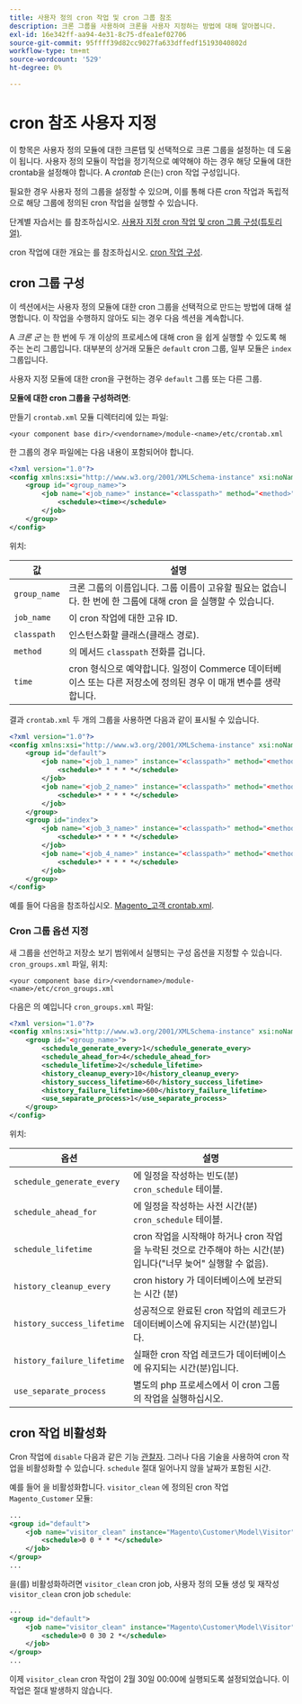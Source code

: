 ```yaml
---
title: 사용자 정의 cron 작업 및 cron 그룹 참조
description: 크론 그룹을 사용하여 크론을 사용자 지정하는 방법에 대해 알아봅니다.
exl-id: 16e342ff-aa94-4e31-8c75-dfea1ef02706
source-git-commit: 95ffff39d82cc9027fa633dffedf15193040802d
workflow-type: tm+mt
source-wordcount: '529'
ht-degree: 0%

---
```


# cron 참조 사용자 지정

이 항목은 사용자 정의 모듈에 대한 크론탭 및 선택적으로 크론 그룹을 설정하는 데 도움이 됩니다. 사용자 정의 모듈이 작업을 정기적으로 예약해야 하는 경우 해당 모듈에 대한 crontab을 설정해야 합니다. A _crontab_ 은(는) cron 작업 구성입니다.

필요한 경우 사용자 정의 그룹을 설정할 수 있으며, 이를 통해 다른 cron 작업과 독립적으로 해당 그룹에 정의된 cron 작업을 실행할 수 있습니다.

단계별 자습서는 를 참조하십시오. [사용자 지정 cron 작업 및 cron 그룹 구성(튜토리얼)](custom-cron-tutorial.md).

cron 작업에 대한 개요는 를 참조하십시오. [cron 작업 구성](../cli/configure-cron-jobs.md).

## cron 그룹 구성

이 섹션에서는 사용자 정의 모듈에 대한 cron 그룹을 선택적으로 만드는 방법에 대해 설명합니다. 이 작업을 수행하지 않아도 되는 경우 다음 섹션을 계속합니다.

A _크론 군_ 는 한 번에 두 개 이상의 프로세스에 대해 cron 을 쉽게 실행할 수 있도록 해주는 논리 그룹입니다. 대부분의 상거래 모듈은 `default` cron 그룹, 일부 모듈은 `index` 그룹입니다.

사용자 지정 모듈에 대한 cron을 구현하는 경우 `default` 그룹 또는 다른 그룹.

**모듈에 대한 cron 그룹을 구성하려면**:

만들기 `crontab.xml` 모듈 디렉터리에 있는 파일:

```text
<your component base dir>/<vendorname>/module-<name>/etc/crontab.xml
```

한 그룹의 경우 파일에는 다음 내용이 포함되어야 합니다.

```xml
<?xml version="1.0"?>
<config xmlns:xsi="http://www.w3.org/2001/XMLSchema-instance" xsi:noNamespaceSchemaLocation="urn:magento:module:Magento_Cron:etc/crontab.xsd">
    <group id="<group_name>">
        <job name="<job_name>" instance="<classpath>" method="<method>">
            <schedule><time></schedule>
        </job>
    </group>
</config>
```

위치:

| 값 | 설명 |
|---|---|
| `group_name` | 크론 그룹의 이름입니다. 그룹 이름이 고유할 필요는 없습니다. 한 번에 한 그룹에 대해 cron 을 실행할 수 있습니다. |
| `job_name` | 이 cron 작업에 대한 고유 ID. |
| `classpath` | 인스턴스화할 클래스(클래스 경로). |
| `method` | 의 메서드 `classpath` 전화를 겁니다. |
| `time` | cron 형식으로 예약합니다. 일정이 Commerce 데이터베이스 또는 다른 저장소에 정의된 경우 이 매개 변수를 생략합니다. |

결과 `crontab.xml` 두 개의 그룹을 사용하면 다음과 같이 표시될 수 있습니다.

```xml
<?xml version="1.0"?>
<config xmlns:xsi="http://www.w3.org/2001/XMLSchema-instance" xsi:noNamespaceSchemaLocation="urn:magento:module:Magento_Cron:etc/crontab.xsd">
    <group id="default">
        <job name="<job_1_name>" instance="<classpath>" method="<method_name>">
            <schedule>* * * * *</schedule>
        </job>
        <job name="<job_2_name>" instance="<classpath>" method="<method_name>">
            <schedule>* * * * *</schedule>
        </job>
    </group>
    <group id="index">
        <job name="<job_3_name>" instance="<classpath>" method="<method_name>">
            <schedule>* * * * *</schedule>
        </job>
        <job name="<job_4_name>" instance="<classpath>" method="<method_name>">
            <schedule>* * * * *</schedule>
        </job>
    </group>
</config>
```

예를 들어 다음을 참조하십시오. [Magento_고객 crontab.xml](https://github.com/magento/magento2/blob/2.4/app/code/Magento/Customer/etc/crontab.xml).

### Cron 그룹 옵션 지정

새 그룹을 선언하고 저장소 보기 범위에서 실행되는 구성 옵션을 지정할 수 있습니다. `cron_groups.xml` 파일, 위치:

```text
<your component base dir>/<vendorname>/module-<name>/etc/cron_groups.xml
```

다음은 의 예입니다 `cron_groups.xml` 파일:

```xml
<?xml version="1.0"?>
<config xmlns:xsi="http://www.w3.org/2001/XMLSchema-instance" xsi:noNamespaceSchemaLocation="urn:magento:module:Magento_Cron:etc/cron_groups.xsd">
    <group id="<group_name>">
        <schedule_generate_every>1</schedule_generate_every>
        <schedule_ahead_for>4</schedule_ahead_for>
        <schedule_lifetime>2</schedule_lifetime>
        <history_cleanup_every>10</history_cleanup_every>
        <history_success_lifetime>60</history_success_lifetime>
        <history_failure_lifetime>600</history_failure_lifetime>
        <use_separate_process>1</use_separate_process>
    </group>
</config>
```

위치:

| 옵션 | 설명 |
| -------------------------- | ------------------------------------------------------------------------------------------------------ |
| `schedule_generate_every` | 에 일정을 작성하는 빈도(분) `cron_schedule` 테이블. |
| `schedule_ahead_for` | 에 일정을 작성하는 사전 시간(분) `cron_schedule` 테이블. |
| `schedule_lifetime` | cron 작업을 시작해야 하거나 cron 작업을 누락된 것으로 간주해야 하는 시간(분)입니다(&quot;너무 늦어&quot; 실행할 수 없음). |
| `history_cleanup_every` | cron history 가 데이터베이스에 보관되는 시간 (분) |
| `history_success_lifetime` | 성공적으로 완료된 cron 작업의 레코드가 데이터베이스에 유지되는 시간(분)입니다. |
| `history_failure_lifetime` | 실패한 cron 작업 레코드가 데이터베이스에 유지되는 시간(분)입니다. |
| `use_separate_process` | 별도의 php 프로세스에서 이 cron 그룹의 작업을 실행하십시오. |

## cron 작업 비활성화

Cron 작업에 `disable` 다음과 같은 기능 [관찰자](https://developer.adobe.com/commerce/php/development/components/events-and-observers/#observers). 그러나 다음 기술을 사용하여 cron 작업을 비활성화할 수 있습니다. `schedule` 절대 일어나지 않을 날짜가 포함된 시간.

예를 들어 을 비활성화합니다. `visitor_clean` 에 정의된 cron 작업 `Magento_Customer` 모듈:

```xml
...
<group id="default">
    <job name="visitor_clean" instance="Magento\Customer\Model\Visitor" method="clean">
        <schedule>0 0 * * *</schedule>
    </job>
</group>
...
```

을(를) 비활성화하려면 `visitor_clean` cron job, 사용자 정의 모듈 생성 및 재작성 `visitor_clean` cron job `schedule`:

```xml
...
<group id="default">
    <job name="visitor_clean" instance="Magento\Customer\Model\Visitor" method="clean">
        <schedule>0 0 30 2 *</schedule>
    </job>
</group>
...
```

이제 `visitor_clean` cron 작업이 2월 30일 00:00에 실행되도록 설정되었습니다. 이 작업은 절대 발생하지 않습니다.
